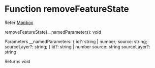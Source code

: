 # Function removeFeatureState

Refer [Mapbox](https://docs.mapbox.com/mapbox-gl-js/api/map/#map#removefeaturestate)

removeFeatureState(__namedParameters): void

Parameters
__namedParameters: {
    id?: string | number;
    source: string;
    sourceLayer?: string;
}
<Optional> id?: string | number
source: string
<Optional> sourceLayer?: string

Returns void